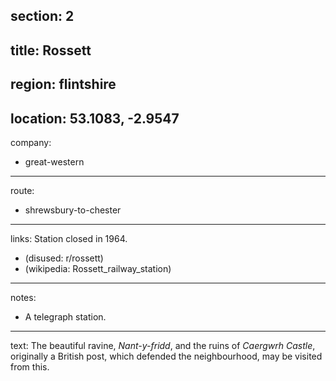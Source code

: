 section: 2
----
title: Rossett
----
region: flintshire
----
location: 53.1083, -2.9547
----
company:
- great-western
----
route:
- shrewsbury-to-chester
----
links:
Station closed in 1964.
- (disused: r/rossett)
- (wikipedia: Rossett_railway_station)
----
notes:
- A telegraph station.
----
text: The beautiful ravine, *Nant-y-fridd*, and the ruins of *Caergwrh Castle*, originally a British post, which defended the neighbourhood, may be visited from this.
